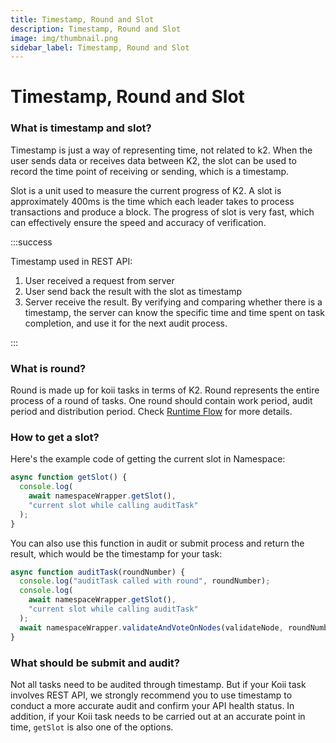 ```yaml
---
title: Timestamp, Round and Slot
description: Timestamp, Round and Slot
image: img/thumbnail.png
sidebar_label: Timestamp, Round and Slot
---
```


# Timestamp, Round and Slot

### What is timestamp and slot?

Timestamp is just a way of representing time, not related to k2. When the user sends data or receives data between K2, the slot can be used to record the time point of receiving or sending, which is a timestamp.

Slot is a unit used to measure the current progress of K2. A slot is approximately 400ms is the time which each leader takes to process transactions and produce a block. The progress of slot is very fast, which can effectively ensure the speed and accuracy of verification.

:::success

Timestamp used in REST API:

1. User received a request from server
2. User send back the result with the slot as timestamp
3. Server receive the result. By verifying and comparing whether there is a timestamp, the server can know the specific time and time spent on task completion, and use it for the next audit process.

:::

### What is round?

Round is made up for koii tasks in terms of K2. Round represents the entire process of a round of tasks. One round should contain work period, audit period and distribution period. Check [Runtime Flow](/develop/koii-task-101/what-are-tasks/gradual-consensus) for more details.

### How to get a slot?

Here's the example code of getting the current slot in Namespace:

```javascript
async function getSlot() {
  console.log(
    await namespaceWrapper.getSlot(),
    "current slot while calling auditTask"
  );
}
```

You can also use this function in audit or submit process and return the result, which would be the timestamp for your task:

```javascript
async function auditTask(roundNumber) {
  console.log("auditTask called with round", roundNumber);
  console.log(
    await namespaceWrapper.getSlot(),
    "current slot while calling auditTask"
  );
  await namespaceWrapper.validateAndVoteOnNodes(validateNode, roundNumber);
}
```

### What should be submit and audit?

Not all tasks need to be audited through timestamp. But if your Koii task involves REST API, we strongly recommend you to use timestamp to conduct a more accurate audit and confirm your API health status. In addition, if your Koii task needs to be carried out at an accurate point in time, `getSlot` is also one of the options.

